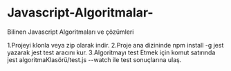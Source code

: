# Javascript-Algoritmalar-
Bilinen Javascript Algoritmaları ve çözümleri

1.Projeyi klonla veya zip olarak indir.
2.Proje ana dizininde npm install -g jest yazarak jest test aracını kur.
3.Algoritmayı test Etmek için komut satırında  jest algoritmaKlasörü/test.js --watch ile test sonuçlarına ulaş.
